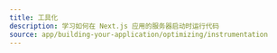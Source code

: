 ```yaml
---
title: 工具化
description: 学习如何在 Next.js 应用的服务器启动时运行代码
source: app/building-your-application/optimizing/instrumentation
---
```


